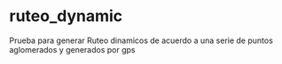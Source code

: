 # ruteo_dynamic
Prueba para generar Ruteo dinamicos de acuerdo a una serie de puntos aglomerados y generados por gps
